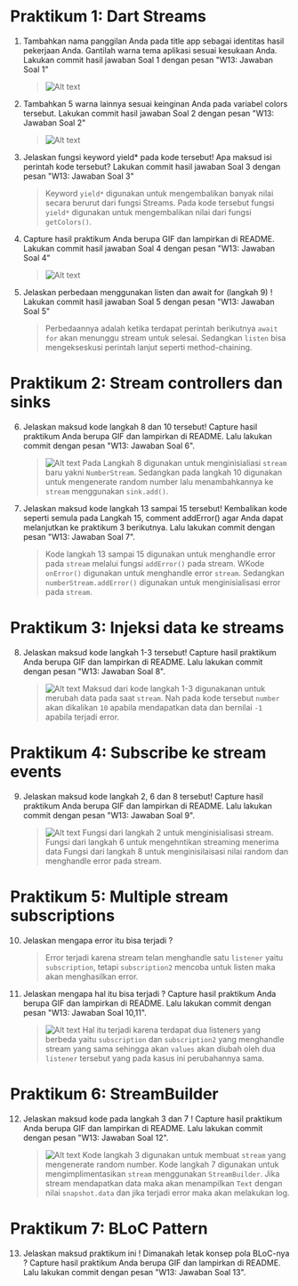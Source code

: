 # Praktikum 1: Dart Streams

1. Tambahkan nama panggilan Anda pada title app sebagai identitas hasil pekerjaan Anda.
   Gantilah warna tema aplikasi sesuai kesukaan Anda.
   Lakukan commit hasil jawaban Soal 1 dengan pesan "W13: Jawaban Soal 1"

   > ![Alt text](image.png)

2. Tambahkan 5 warna lainnya sesuai keinginan Anda pada variabel colors tersebut.
   Lakukan commit hasil jawaban Soal 2 dengan pesan "W13: Jawaban Soal 2"

   > ![Alt text](image-1.png)

3. Jelaskan fungsi keyword yield\* pada kode tersebut!
   Apa maksud isi perintah kode tersebut?
   Lakukan commit hasil jawaban Soal 3 dengan pesan "W13: Jawaban Soal 3"

   > Keyword `yield*` digunakan untuk mengembalikan banyak nilai secara berurut dari fungsi Streams. Pada kode tersebut fungsi `yield*` digunakan untuk mengembalikan nilai dari fungsi `getColors()`.

4. Capture hasil praktikum Anda berupa GIF dan lampirkan di README.
   Lakukan commit hasil jawaban Soal 4 dengan pesan "W13: Jawaban Soal 4"

   > ![Alt text](soal4.gif)

5. Jelaskan perbedaan menggunakan listen dan await for (langkah 9) !
   Lakukan commit hasil jawaban Soal 5 dengan pesan "W13: Jawaban Soal 5"

   > Perbedaannya adalah ketika terdapat perintah berikutnya `await for` akan menunggu stream untuk selesai. Sedangkan `listen` bisa mengekseskusi perintah lanjut seperti method-chaining.

# Praktikum 2: Stream controllers dan sinks

6. Jelaskan maksud kode langkah 8 dan 10 tersebut!
   Capture hasil praktikum Anda berupa GIF dan lampirkan di README.
   Lalu lakukan commit dengan pesan "W13: Jawaban Soal 6".

   > ![Alt text](soal6.gif)
   > Pada Langkah 8 digunakan untuk menginisialiasi `stream` baru yakni `NumberStream`. Sedangkan pada langkah 10 digunakan untuk mengenerate random number lalu menambahkannya ke `stream` menggunakan `sink.add()`.

7. Jelaskan maksud kode langkah 13 sampai 15 tersebut!
   Kembalikan kode seperti semula pada Langkah 15, comment addError() agar Anda dapat melanjutkan ke praktikum 3 berikutnya.
   Lalu lakukan commit dengan pesan "W13: Jawaban Soal 7".
   > Kode langkah 13 sampai 15 digunakan untuk menghandle error pada `stream` melalui fungsi `addError()` pada stream. WKode `onError()` digunakan untuk menghandle error `stream`. Sedangkan `numberStream.addError()` digunakan untuk menginisialisasi error pada `stream`.

# Praktikum 3: Injeksi data ke streams

8. Jelaskan maksud kode langkah 1-3 tersebut!
   Capture hasil praktikum Anda berupa GIF dan lampirkan di README.
   Lalu lakukan commit dengan pesan "W13: Jawaban Soal 8".
   > ![Alt text](soal8.gif)
   > Maksud dari kode langkah 1-3 digunakanan untuk merubah data pada saat `stream`. Nah pada kode tersebut `number` akan dikalikan `10` apabila mendapatkan data dan bernilai `-1` apabila terjadi error.

# Praktikum 4: Subscribe ke stream events

9. Jelaskan maksud kode langkah 2, 6 dan 8 tersebut!
   Capture hasil praktikum Anda berupa GIF dan lampirkan di README.
   Lalu lakukan commit dengan pesan "W13: Jawaban Soal 9".
   > ![Alt text](soal9.gif)
   > Fungsi dari langkah 2 untuk menginisialisasi stream.
   > Fungsi dari langkah 6 untuk mengehntikan streaming menerima data
   > Fungsi dari langkah 8 untuk menginisilaisasi nilai random dan menghandle error pada stream.

# Praktikum 5: Multiple stream subscriptions

10. Jelaskan mengapa error itu bisa terjadi ?
    > Error terjadi karena stream telan menghandle satu `listener` yaitu `subscription`, tetapi `subscription2` mencoba untuk listen maka akan menghasilkan error.
11. Jelaskan mengapa hal itu bisa terjadi ?
    Capture hasil praktikum Anda berupa GIF dan lampirkan di README.
    Lalu lakukan commit dengan pesan "W13: Jawaban Soal 10,11".
    > ![Alt text](soal11.gif)
    > Hal itu terjadi karena terdapat dua listeners yang berbeda yaitu `subscription` dan `subscription2` yang menghandle stream yang sama sehingga akan `values` akan diubah oleh dua `listener` tersebut yang pada kasus ini perubahannya sama.

# Praktikum 6: StreamBuilder

12. Jelaskan maksud kode pada langkah 3 dan 7 ! Capture hasil praktikum Anda berupa GIF dan lampirkan di README. Lalu lakukan commit dengan pesan "W13: Jawaban Soal 12".
    > ![Alt text](soal12.gif)
    > Kode langkah 3 digunakan untuk membuat `stream` yang mengenerate random number.
    > Kode langkah 7 digunakan untuk mengimplimentasikan `stream` menggunakan `StreamBuilder`. Jika stream mendapatkan data maka akan menampilkan `Text` dengan nilai `snapshot.data` dan jika terjadi error maka akan melakukan log.

# Praktikum 7: BLoC Pattern

13. Jelaskan maksud praktikum ini ! Dimanakah letak konsep pola BLoC-nya ?
    Capture hasil praktikum Anda berupa GIF dan lampirkan di README.
    Lalu lakukan commit dengan pesan "W13: Jawaban Soal 13".
